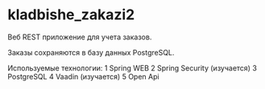 # kladbishe_zakazi2

Веб REST приложение для учета заказов.

Заказы сохраняются в базу данных PostgreSQL.

Используемые технологии:
1 Spring WEB 
2 Spring Security (изучается)
3 PostgreSQL
4 Vaadin (изучается)
5 Open Api
